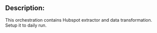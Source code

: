 ## Description:

This orchestration contains Hubspot extractor and data transformation.
Setup it to daily run.


